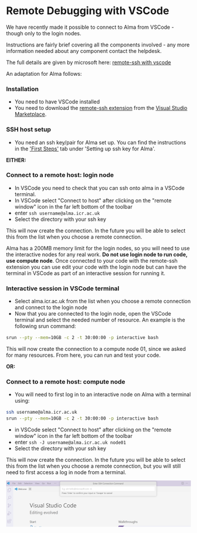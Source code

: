 # Remote Debugging with VSCode

We have recently made it possible to connect to Alma from VSCode - though only to the login nodes.

Instructions are fairly brief covering all the components involved - any more information needed about any component contact the helpdesk.

The full details are given by microsoft here: [remote-ssh with vscode](https://code.visualstudio.com/docs/remote/ssh#:~:text=Connect%20to%20a%20remote%20host&text=In%20VS%20Code%2C%20select%20Remote,hostname%20as%20in%20step%201.)  

An adaptation for Alma follows:  

### Installation
- You need to have VSCode installed
- You need to download the [remote-ssh extension](https://marketplace.visualstudio.com/items?itemName=ms-vscode-remote.remote-ssh) from the [Visual Studio Marketplace](https://marketplace.visualstudio.com/).

### SSH host setup
- You need an ssh key/pair for Alma set up. You can find the instructions in the ['First Steps'](https://almacookbook.github.io/first_steps/) tab under 'Setting up ssh key for Alma'.

**EITHER:**  
### Connect to a remote host: login node
- In VSCode you need to check that you can ssh onto alma in a VSCode terminal.
- In VSCode select "Connect to host" after clicking on the "remote window" icon in the far left bottom of the toolbar
- enter `ssh username@alma.icr.ac.uk`
- Select the directory with your ssh key

This will now create the connection. In the future you will be able to select this from the list when you choose a remote connection.

Alma has a 200MB memory limit for the login nodes, so you will need to use the interactive nodes for any real work. **Do not use login node to run code, use compute node**. Once connected to your code with the remote-ssh extension you can use edit your code with the login node but can have the terminal in VSCode as part of an interactive session for running it.


### Interactive session in VSCode terminal
- Select alma.icr.ac.uk from the list when you choose a remote connection and connect to the login node
- Now that you are connected to the login node, open the VSCode terminal and select the needed number of resource. An example is the following srun command:
```bash
srun --pty --mem=10GB -c 2 -t 30:00:00 -p interactive bash
```

This will now create the connection to a compute node 01, since we asked for many resources. From here, you can run and test your code.

**OR:**

### Connect to a remote host: compute node
- You will need to first log in to an interactive node on Alma with a terminal using:
```bash
ssh username@alma.icr.ac.uk
srun --pty --mem=10GB -c 2 -t 30:00:00 -p interactive bash
```
- in VSCode select "Connect to host" after clicking on the "remote window" icon in the far left bottom of the toolbar
- enter `ssh -J username@alma.icr.ac.uk node01`
- Select the directory with your ssh key

This will now create the connection. In the future you will be able to select this from the list when you choose a remote connection, but you will still need to first access a log in node from a terminal.

![alt text](../assets/vscode.png)